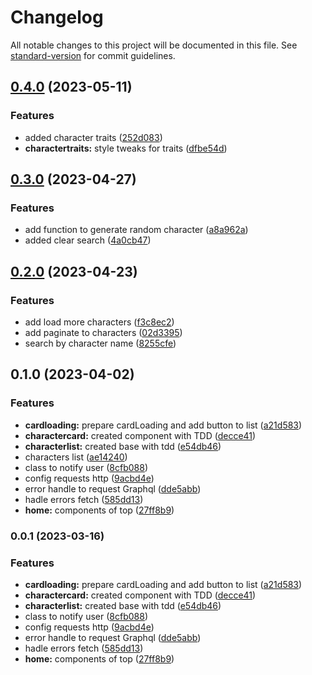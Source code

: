 # Changelog

All notable changes to this project will be documented in this file. See [standard-version](https://github.com/conventional-changelog/standard-version) for commit guidelines.

## [0.4.0](https://github.com/Merieli/rick-morty-search/compare/v0.3.0...v0.4.0) (2023-05-11)


### Features

* added character traits ([252d083](https://github.com/Merieli/rick-morty-search/commit/252d083830413bfe3de091b7e5735c0d68e7c073))
* **charactertraits:** style tweaks for traits ([dfbe54d](https://github.com/Merieli/rick-morty-search/commit/dfbe54dc0e950c1a4e3c53d6fe9d9ddbc5191da3))

## [0.3.0](https://github.com/Merieli/rick-morty-search/compare/v0.2.0...v0.3.0) (2023-04-27)


### Features

* add function to generate random character ([a8a962a](https://github.com/Merieli/rick-morty-search/commit/a8a962a2d634e37c730d75e2bb24ff486c0b7b71))
* added clear search ([4a0cb47](https://github.com/Merieli/rick-morty-search/commit/4a0cb471f13de5104de392b12b9076a034f6a040))

## [0.2.0](https://github.com/Merieli/rick-morty-search/compare/v0.1.0...v0.2.0) (2023-04-23)


### Features

* add load more characters ([f3c8ec2](https://github.com/Merieli/rick-morty-search/commit/f3c8ec2a5cdea202a555cceca467932c7f53fcb6))
* add paginate to characters ([02d3395](https://github.com/Merieli/rick-morty-search/commit/02d33959a08067b41238537a5c2d4cbbc3141e52))
* search by character name ([8255cfe](https://github.com/Merieli/rick-morty-search/commit/8255cfebae79f4ece84839af2ec4ffac3352a5b6))

## 0.1.0 (2023-04-02)


### Features

* **cardloading:** prepare cardLoading and add button to list ([a21d583](https://github.com/Merieli/rick-morty-search/commit/a21d583f7b2a0003aa1729f1566fc355bf544529))
* **charactercard:** created component with TDD ([decce41](https://github.com/Merieli/rick-morty-search/commit/decce4127a4783bcecd453a1924f6b9fc4f87a8f))
* **characterlist:** created base with tdd ([e54db46](https://github.com/Merieli/rick-morty-search/commit/e54db46bc699527b843ad8a5e5895f327a9189b8))
* characters list ([ae14240](https://github.com/Merieli/rick-morty-search/commit/ae14240cb086e1b5286d6000260933a0dfd36f44))
* class to notify user ([8cfb088](https://github.com/Merieli/rick-morty-search/commit/8cfb088996bea994996ff0713247e9a8d2419ba4))
* config requests http ([9acbd4e](https://github.com/Merieli/rick-morty-search/commit/9acbd4e041f50683dc8c7f8d50488a85f7bb23fc))
* error handle to request Graphql ([dde5abb](https://github.com/Merieli/rick-morty-search/commit/dde5abbd82bc935f8aa26a5d73b84a19c0deb991))
* hadle errors fetch ([585dd13](https://github.com/Merieli/rick-morty-search/commit/585dd137652ad32717250bfcc3c335fb7b5442ad))
* **home:** components of top ([27ff8b9](https://github.com/Merieli/rick-morty-search/commit/27ff8b97e266f7d49f3bce95eb466f22762ccedb))

### 0.0.1 (2023-03-16)


### Features

* **cardloading:** prepare cardLoading and add button to list ([a21d583](https://github.com/Merieli/rick-morty-search/commit/a21d583f7b2a0003aa1729f1566fc355bf544529))
* **charactercard:** created component with TDD ([decce41](https://github.com/Merieli/rick-morty-search/commit/decce4127a4783bcecd453a1924f6b9fc4f87a8f))
* **characterlist:** created base with tdd ([e54db46](https://github.com/Merieli/rick-morty-search/commit/e54db46bc699527b843ad8a5e5895f327a9189b8))
* class to notify user ([8cfb088](https://github.com/Merieli/rick-morty-search/commit/8cfb088996bea994996ff0713247e9a8d2419ba4))
* config requests http ([9acbd4e](https://github.com/Merieli/rick-morty-search/commit/9acbd4e041f50683dc8c7f8d50488a85f7bb23fc))
* error handle to request Graphql ([dde5abb](https://github.com/Merieli/rick-morty-search/commit/dde5abbd82bc935f8aa26a5d73b84a19c0deb991))
* hadle errors fetch ([585dd13](https://github.com/Merieli/rick-morty-search/commit/585dd137652ad32717250bfcc3c335fb7b5442ad))
* **home:** components of top ([27ff8b9](https://github.com/Merieli/rick-morty-search/commit/27ff8b97e266f7d49f3bce95eb466f22762ccedb))
